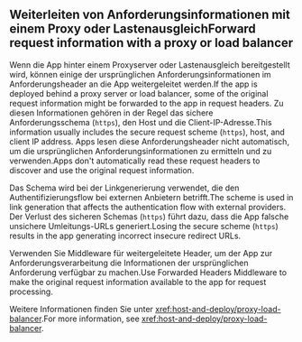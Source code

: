 ## <a name="forward-request-information-with-a-proxy-or-load-balancer"></a><span data-ttu-id="de750-101">Weiterleiten von Anforderungsinformationen mit einem Proxy oder Lastenausgleich</span><span class="sxs-lookup"><span data-stu-id="de750-101">Forward request information with a proxy or load balancer</span></span>

<span data-ttu-id="de750-102">Wenn die App hinter einem Proxyserver oder Lastenausgleich bereitgestellt wird, können einige der ursprünglichen Anforderungsinformationen im Anforderungsheader an die App weitergeleitet werden.</span><span class="sxs-lookup"><span data-stu-id="de750-102">If the app is deployed behind a proxy server or load balancer, some of the original request information might be forwarded to the app in request headers.</span></span> <span data-ttu-id="de750-103">Zu diesen Informationen gehören in der Regel das sichere Anforderungsschema (`https`), den Host und die Client-IP-Adresse.</span><span class="sxs-lookup"><span data-stu-id="de750-103">This information usually includes the secure request scheme (`https`), host, and client IP address.</span></span> <span data-ttu-id="de750-104">Apps lesen diese Anforderungsheader nicht automatisch, um die ursprünglichen Anforderungsinformationen zu ermitteln und zu verwenden.</span><span class="sxs-lookup"><span data-stu-id="de750-104">Apps don't automatically read these request headers to discover and use the original request information.</span></span>

<span data-ttu-id="de750-105">Das Schema wird bei der Linkgenerierung verwendet, die den Authentifizierungsflow bei externen Anbietern betrifft.</span><span class="sxs-lookup"><span data-stu-id="de750-105">The scheme is used in link generation that affects the authentication flow with external providers.</span></span> <span data-ttu-id="de750-106">Der Verlust des sicheren Schemas (`https`) führt dazu, dass die App falsche unsichere Umleitungs-URLs generiert.</span><span class="sxs-lookup"><span data-stu-id="de750-106">Losing the secure scheme (`https`) results in the app generating incorrect insecure redirect URLs.</span></span>

<span data-ttu-id="de750-107">Verwenden Sie Middleware für weitergeleitete Header, um der App zur Anforderungsverarbeitung die Informationen der ursprünglichen Anforderung verfügbar zu machen.</span><span class="sxs-lookup"><span data-stu-id="de750-107">Use Forwarded Headers Middleware to make the original request information available to the app for request processing.</span></span>

<span data-ttu-id="de750-108">Weitere Informationen finden Sie unter <xref:host-and-deploy/proxy-load-balancer>.</span><span class="sxs-lookup"><span data-stu-id="de750-108">For more information, see <xref:host-and-deploy/proxy-load-balancer>.</span></span>
